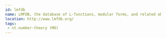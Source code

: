 ```yaml
---
id: lmfdb
name: LMFDB, the database of L-functions, modular forms, and related objects
location: http://www.lmfdb.org/
tags:
 - nt.number-theory (MO)
---
```



